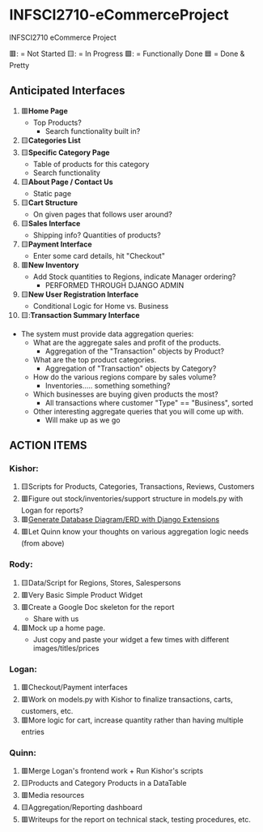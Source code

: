 # INFSCI2710-eCommerceProject
INFSCI2710 eCommerce Project

🟥: = Not Started
🟨: = In Progress
🟩: = Functionally Done
🟦 = Done & Pretty

## Anticipated Interfaces
1. :red_square:**Home Page**
   - Top Products?
     - Search functionality built in?
2. :yellow_square:**Categories List**
3. :yellow_square:**Specific Category Page**
   - Table of products for this category
   - Search functionality
4. :yellow_square:**About Page / Contact Us**
   - Static page
5. :yellow_square:**Cart Structure**
   - On given pages that follows user around?
6. :yellow_square:**Sales Interface**
   - Shipping info? Quantities of products?
7. :yellow_square:**Payment Interface**
   - Enter some card details, hit "Checkout"
8. :red_square:**New Inventory**
   - Add Stock quantities to Regions, indicate Manager ordering?
     - PERFORMED THROUGH DJANGO ADMIN
9. :yellow_square:**New User Registration Interface**
   - Conditional Logic for Home vs. Business
10. :yellow_square::**Transaction Summary Interface**
  - The system must provide data aggregation queries:
    - What are the aggregate sales and profit of the products.
      - Aggregation of the "Transaction" objects by Product?
    - What are the top product categories.
      - Aggregation of "Transaction" objects by Category?
    - How do the various regions compare by sales volume?
      - Inventories..... something something?
    - Which businesses are buying given products the most?
      - All transactions where customer "Type" == "Business", sorted
    - Other interesting aggregate queries that you will come up with.
      - Will make up as we go

## ACTION ITEMS
### Kishor:
1. :yellow_square:Scripts for Products, Categories, Transactions, Reviews, Customers
2. :red_square:Figure out stock/inventories/support structure in models.py with Logan for reports?
3. :red_square:[Generate Database Diagram/ERD with Django Extensions](https://www.linkedin.com/pulse/generate-database-diagramerd-django-extensions-automatically-srujan-s/)
4. :red_square:Let Quinn know your thoughts on various aggregation logic needs (from above)

### Rody:
1. :yellow_square:Data/Script for Regions, Stores, Salespersons
2. :red_square:Very Basic Simple Product Widget
3. :red_square:Create a Google Doc skeleton for the report
   - Share with us
4. :red_square:Mock up a home page.
   - Just copy and paste your widget a few times with different images/titles/prices

### Logan:
1. :red_square:Checkout/Payment interfaces
2. :red_square:Work on models.py with Kishor to finalize transactions, carts, customers, etc.
3. :red_square:More logic for cart, increase quantity rather than having multiple entries

### Quinn:
1. :red_square:Merge Logan's frontend work + Run Kishor's scripts
2. :yellow_square:Products and Category Products in a DataTable
3. :red_square:Media resources
4. :yellow_square:Aggregation/Reporting dashboard
5. :red_square:Writeups for the report on technical stack, testing procedures, etc.
